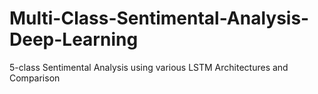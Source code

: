 # Multi-Class-Sentimental-Analysis-Deep-Learning
5-class Sentimental Analysis using various LSTM Architectures and Comparison

